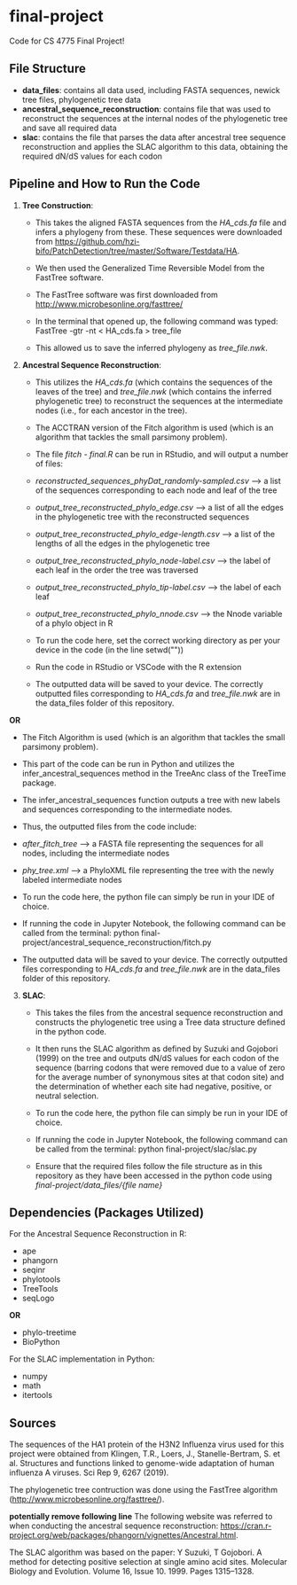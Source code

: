 # final-project
Code for CS 4775 Final Project!

## File Structure
* **data_files**: contains all data used, including FASTA sequences, newick tree files, phylogenetic tree data
* **ancestral_sequence_reconstruction**: contains file that was used to reconstruct the sequences at the internal nodes of the phylogenetic tree and save all required data
* **slac**: contains the file that parses the data after ancestral tree sequence reconstruction and applies the SLAC algorithm to this data, obtaining the required dN/dS values for each codon


## Pipeline and How to Run the Code
1. **Tree Construction**: 
   * This takes the aligned FASTA sequences from the *HA_cds.fa* file and infers a phylogeny from these. These sequences were downloaded from https://github.com/hzi-bifo/PatchDetection/tree/master/Software/Testdata/HA.
   * We then used the Generalized Time Reversible Model from the FastTree software. 
   
   * The FastTree software was first downloaded from http://www.microbesonline.org/fasttree/
   * In the terminal that opened up, the following command was typed: FastTree -gtr -nt < HA_cds.fa > tree_file
   * This allowed us to save the inferred phylogeny as *tree_file.nwk*.

2. **Ancestral Sequence Reconstruction**:
   * This utilizes the *HA_cds.fa* (which contains the sequences of the leaves of the tree) and *tree_file.nwk* (which contains the inferred phylogenetic tree) to reconstruct the sequences at the intermediate nodes (i.e., for each ancestor in the tree). 
   * The ACCTRAN version of the Fitch algorithm is used (which is an algorithm that tackles the small parsimony problem).
   * The file *fitch - final.R* can be run in RStudio, and will output a number of files:
   * *reconstructed_sequences_phyDat_randomly-sampled.csv* --> a list of the sequences corresponding to each node and leaf of the tree
   * *output_tree_reconstructed_phylo_edge.csv* --> a list of all the edges in the phylogenetic tree with the reconstructed sequences
   * *output_tree_reconstructed_phylo_edge-length.csv* --> a list of the lengths of all the edges in the phylogenetic tree
   * *output_tree_reconstructed_phylo_node-label.csv* --> the label of each leaf in the order the tree was traversed
   * *output_tree_reconstructed_phylo_tip-label.csv* --> the label of each leaf
   * *output_tree_reconstructed_phylo_nnode.csv* --> the Nnode variable of a phylo object in R

   * To run the code here, set the correct working directory as per your device in the code (in the line setwd(""))
   * Run the code in RStudio or VSCode with the R extension
   * The outputted data will be saved to your device. The correctly outputted files corresponding to *HA_cds.fa* and *tree_file.nwk* are in the data_files folder of this repository.

**OR**

   * The Fitch Algorithm is used (which is an algorithm that tackles the small parsimony problem).
   * This part of the code can be run in Python and utilizes the infer_ancestral_sequences method in the TreeAnc class of the TreeTime package. 
   * The infer_ancestral_sequences function outputs a tree with new labels and sequences corresponding to the intermediate nodes.
   * Thus, the outputted files from the code include:
   * *after_fitch_tree* --> a FASTA file representing the sequences for all nodes, including the intermediate nodes
   * *phy_tree.xml* --> a PhyloXML file representing the tree with the newly labeled intermediate nodes

   * To run the code here, the python file can simply be run in your IDE of choice.
   * If running the code in Jupyter Notebook, the following command can be called from the terminal: python final-project/ancestral_sequence_reconstruction/fitch.py
   * The outputted data will be saved to your device. The correctly outputted files corresponding to *HA_cds.fa* and *tree_file.nwk* are in the data_files folder of this repository.


3. **SLAC**:
   * This takes the files from the ancestral sequence reconstruction and constructs the phylogenetic tree using a Tree data structure defined in the python code.
   * It then runs the SLAC algorithm as defined by Suzuki and Gojobori (1999) on the tree and outputs dN/dS values for each codon of the sequence (barring codons that were removed due to a value of zero for the average number of synonymous sites at that codon site) and the determination of whether each site had negative, positive, or neutral selection.

   * To run the code here, the python file can simply be run in your IDE of choice.
   * If running the code in Jupyter Notebook, the following command can be called from the terminal: python final-project/slac/slac.py
   * Ensure that the required files follow the file structure as in this repository as they have been accessed in the python code using *final-project/data_files/{file name}*


## Dependencies (Packages Utilized)
For the Ancestral Sequence Reconstruction in R:
* ape
* phangorn
* seqinr
* phylotools
* TreeTools
* seqLogo

**OR**

* phylo-treetime
* BioPython

For the SLAC implementation in Python:
* numpy
* math
* itertools

  
## Sources
The sequences of the HA1 protein of the H3N2 Influenza virus used for this project were obtained from Klingen, T.R., Loers, J., Stanelle-Bertram, S. et al. Structures and functions linked to genome-wide adaptation of human influenza A viruses. Sci Rep 9, 6267 (2019).

The phylogenetic tree contruction was done using the FastTree algorithm (http://www.microbesonline.org/fasttree/).

**potentially remove following line**
The following website was referred to when conducting the ancestral sequence reconstruction: https://cran.r-project.org/web/packages/phangorn/vignettes/Ancestral.html.

The SLAC algorithm was based on the paper: Y Suzuki, T Gojobori. A method for detecting positive selection at single amino acid sites. Molecular Biology and Evolution. Volume 16, Issue 10. 1999. Pages 1315–1328.

